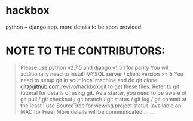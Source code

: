 hackbox
=======

python + django app. more details to be soon provided.

NOTE TO THE CONTRIBUTORS:
=========================

> Please use python v2.7.5 and django v1.5.1 for parity
> You will additionally need to install MYSQL server / client version >= 5
> You need to setup git in your local machine and do git clone git@github.com:revivo/hackbox.git to get these files.
  Refer to git tutorial for details of using git.
  As a starter, you need to be aware of git pull / git checkout / git branch / git status / git log / git commit at the least 
> I use SourceTree for viewing project status (available on MAC for Free)
> More details will be communicated...
....
